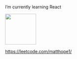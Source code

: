 ###  


<!-- 
Does this show up?

-->


I’m currently learning React

<img src='https://user-images.githubusercontent.com/5713670/87202985-820dcb80-c2b6-11ea-9f56-7ec461c497c3.gif' width='100'>





https://leetcode.com/matthope1/
